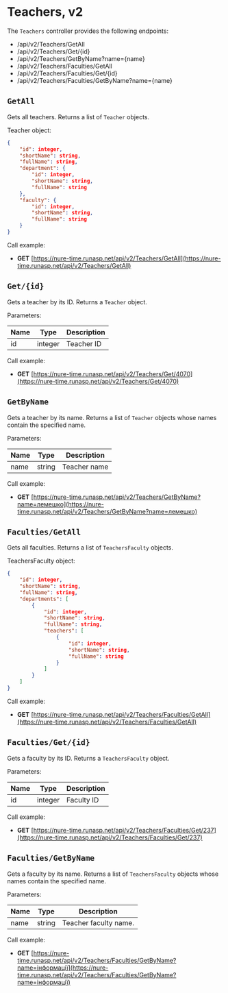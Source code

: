 # Teachers, v2

The `Teachers` controller provides the following endpoints:

* /api/v2/Teachers/GetAll
* /api/v2/Teachers/Get/{id}
* /api/v2/Teachers/GetByName?name={name}
* /api/v2/Teachers/Faculties/GetAll
* /api/v2/Teachers/Faculties/Get/{id}
* /api/v2/Teachers/Faculties/GetByName?name={name}

## `GetAll`
Gets all teachers. Returns a list of `Teacher` objects.

Teacher object:
```json
{
    "id": integer,
    "shortName": string,
    "fullName": string,
    "department": {
        "id": integer,
        "shortName": string,
        "fullName": string
    },
    "faculty": {
        "id": integer,
        "shortName": string,
        "fullName": string
    }
}
```

Call example:

- **GET** [https://nure-time.runasp.net/api/v2/Teachers/GetAll](https://nure-time.runasp.net/api/v2/Teachers/GetAll)

## `Get/{id}`
Gets a teacher by its ID. Returns a `Teacher` object.

Parameters:

| Name      | Type    | Description        |
|-----------|---------|--------------------|
| id        | integer | Teacher ID         |

Call example:

- **GET** [https://nure-time.runasp.net/api/v2/Teachers/Get/4070](https://nure-time.runasp.net/api/v2/Teachers/Get/4070)

## `GetByName`
Gets a teacher by its name. Returns a list of `Teacher` objects whose names contain the specified name.

Parameters:

| Name      | Type   | Description        |
|-----------|--------|--------------------|
| name      | string | Teacher name       |

Call example:

- **GET** [https://nure-time.runasp.net/api/v2/Teachers/GetByName?name=лемешко](https://nure-time.runasp.net/api/v2/Teachers/GetByName?name=лемешко)

## `Faculties/GetAll`
Gets all faculties. Returns a list of `TeachersFaculty` objects.

TeachersFaculty object:
```json
{
    "id": integer,
    "shortName": string,
    "fullName": string,
    "departments": [
        {
            "id": integer,
            "shortName": string,
            "fullName": string,
            "teachers": [
                {
                    "id": integer,
                    "shortName": string,
                    "fullName": string
                }
            ]
        }
    ]
}
```

Call example:

- **GET** [https://nure-time.runasp.net/api/v2/Teachers/Faculties/GetAll](https://nure-time.runasp.net/api/v2/Teachers/Faculties/GetAll)

## `Faculties/Get/{id}`
Gets a faculty by its ID. Returns a `TeachersFaculty` object.

Parameters:

| Name      | Type    | Description        |
|-----------|---------|--------------------|
| id        | integer | Faculty ID         |

Call example:

- **GET** [https://nure-time.runasp.net/api/v2/Teachers/Faculties/Get/237](https://nure-time.runasp.net/api/v2/Teachers/Faculties/Get/237)

## `Faculties/GetByName`
Gets a faculty by its name. Returns a list of `TeachersFaculty` objects whose names contain the specified name.

Parameters:

| Name      | Type   | Description           |
|-----------|--------|-----------------------|
| name      | string | Teacher faculty name. |

Call example:

- **GET** [https://nure-time.runasp.net/api/v2/Teachers/Faculties/GetByName?name=інформації](https://nure-time.runasp.net/api/v2/Teachers/Faculties/GetByName?name=інформації)
